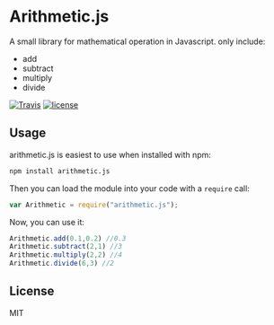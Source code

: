 
# Arithmetic.js

A small library for mathematical operation in Javascript. only include:

+ add
+ subtract
+ multiply
+ divide


[![Travis](https://img.shields.io/travis/rust-lang/rust.svg)]()
[![license](https://img.shields.io/github/license/mashape/apistatus.svg)]()


## Usage

arithmetic.js is easiest to use when installed with npm:

```cmd
npm install arithmetic.js
```

Then you can load the module into your code with a `require` call:

```js
var Arithmetic = require("arithmetic.js");
```
Now, you can use it:

```js
Arithmetic.add(0.1,0.2) //0.3
Arithmetic.subtract(2,1) //3
Arithmetic.multiply(2,2) //4
Arithmetic.divide(6,3) //2
```

## License
MIT

